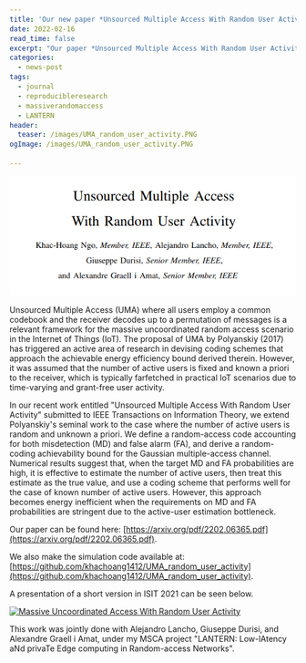 ```yaml
---
title: 'Our new paper *Unsourced Multiple Access With Random User Activity*'
date: 2022-02-16
read_time: false
excerpt: "Our paper *Unsourced Multiple Access With Random User Activity* has been submitted to IEEE Transactions on Information Theory."
categories:
  - news-post
tags:
  - journal
  - reproducibleresearch
  - massiverandomaccess
  - LANTERN
header:
  teaser: /images/UMA_random_user_activity.PNG
ogImage: /images/UMA_random_user_activity.PNG
  
---
```


<img src="/images/UMA_random_user_activity.PNG" alt="UMA_random_user_activity" style="width:600px; float: center;" og:image="/images/UMA_random_user_activity.PNG"/>

Unsourced Multiple Access (UMA) where all users employ a common codebook and the receiver decodes up to a permutation of messages is a relevant framework for the massive uncoordinated random access scenario in the Internet of Things (IoT). The proposal of UMA by Polyanskiy (2017) has triggered an active area of research in devising coding schemes that approach the achievable energy efficiency bound derived therein. However, it was assumed that the number of active users is fixed and known a priori to the receiver, which is typically farfetched in practical IoT scenarios due to time-varying and grant-free user activity.

In our recent work entitled "Unsourced Multiple Access With Random User Activity" submitted to IEEE Transactions on Information Theory, we extend Polyanskiy's seminal work to the case where the number of active users is random and unknown a priori. We define a random-access code accounting for both misdetection (MD) and false alarm (FA), and derive a random-coding achievability bound for the Gaussian multiple-access channel. Numerical results suggest that, when the target MD and FA probabilities are high, it is effective to estimate the number of active users, then treat this estimate as the true value, and use a coding scheme that performs well for the case of known number of active users. However, this approach becomes energy inefficient when the requirements on MD and FA probabilities are stringent due to the active-user estimation bottleneck. 

Our paper can be found here: [https://arxiv.org/pdf/2202.06365.pdf](https://arxiv.org/pdf/2202.06365.pdf).

We also make the simulation code available at: [https://github.com/khachoang1412/UMA_random_user_activity](https://github.com/khachoang1412/UMA_random_user_activity).

A presentation of a short version in ISIT 2021 can be seen below.

[![Massive Uncoordinated Access With Random User Activity](https://img.youtube.com/vi/6Vr5ZKZzIjw/0.jpg)](https://www.youtube.com/watch?v=6Vr5ZKZzIjw)

This work was jointly done with Alejandro Lancho, Giuseppe Durisi, and Alexandre Graell i Amat, under my MSCA project "LANTERN: Low-lAtency aNd privaTe Edge computing in Random-access Networks".
